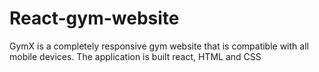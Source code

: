 # React-gym-website
GymX is a completely responsive gym website that is compatible with all mobile devices. The application is built  react,  HTML and CSS 

